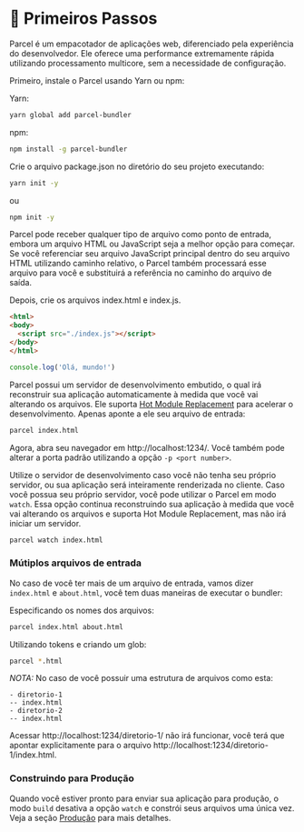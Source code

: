 # 🚀 Primeiros Passos

Parcel é um empacotador de aplicações web, diferenciado pela experiência do desenvolvedor. Ele oferece uma performance extremamente rápida utilizando processamento multicore, sem a necessidade de configuração.

Primeiro, instale o Parcel usando Yarn ou npm:

Yarn:

```bash
yarn global add parcel-bundler
```

npm:

```bash
npm install -g parcel-bundler
```

Crie o arquivo package.json no diretório do seu projeto executando:

```bash
yarn init -y
```

ou

```bash
npm init -y
```

Parcel pode receber qualquer tipo de arquivo como ponto de entrada, embora um arquivo HTML ou JavaScript seja a melhor opção para começar. Se você referenciar seu arquivo JavaScript principal dentro do seu arquivo HTML utilizando caminho relativo, o Parcel também processará esse arquivo para você e substituirá a referência no caminho do arquivo de saída.

Depois, crie os arquivos index.html e index.js.

```html
<html>
<body>
  <script src="./index.js"></script>
</body>
</html>
```

```javascript
console.log('Olá, mundo!')
```

Parcel possui um servidor de desenvolvimento embutido, o qual irá reconstruir sua aplicação automaticamente à medida que você vai alterando os arquivos. Ele suporta [Hot Module Replacement](hmr.html) para acelerar o desenvolvimento. Apenas aponte a ele seu arquivo de entrada:

```bash
parcel index.html
```

Agora, abra seu navegador em http://localhost:1234/. Você também pode alterar a porta padrão utilizando a opção `-p <port number>`.

Utilize o servidor de desenvolvimento caso você não tenha seu próprio servidor, ou sua aplicação será inteiramente renderizada no cliente. Caso você possua seu próprio servidor, você pode utilizar o Parcel em modo `watch`. Essa opção continua reconstruindo sua aplicação à medida que você vai alterando os arquivos e suporta Hot Module Replacement, mas não irá iniciar um servidor.

```bash
parcel watch index.html
```

### Mútiplos arquivos de entrada

No caso de você ter mais de um arquivo de entrada, vamos dizer `index.html` e `about.html`, você tem duas maneiras de executar o bundler:

Especificando os nomes dos arquivos:

```bash
parcel index.html about.html
```

Utilizando tokens e criando um glob:

```bash
parcel *.html
```

_NOTA:_ No caso de você possuir uma estrutura de arquivos como esta:

```
- diretorio-1
-- index.html
- diretorio-2
-- index.html
```

Acessar http://localhost:1234/diretorio-1/ não irá funcionar, você terá que apontar explicitamente para o arquivo http://localhost:1234/diretorio-1/index.html.

### Construindo para Produção

Quando você estiver pronto para enviar sua aplicação para produção, o modo `build` desativa a opção `watch` e constrói seus arquivos uma única vez. Veja a seção [Produção](production.html) para mais detalhes.
